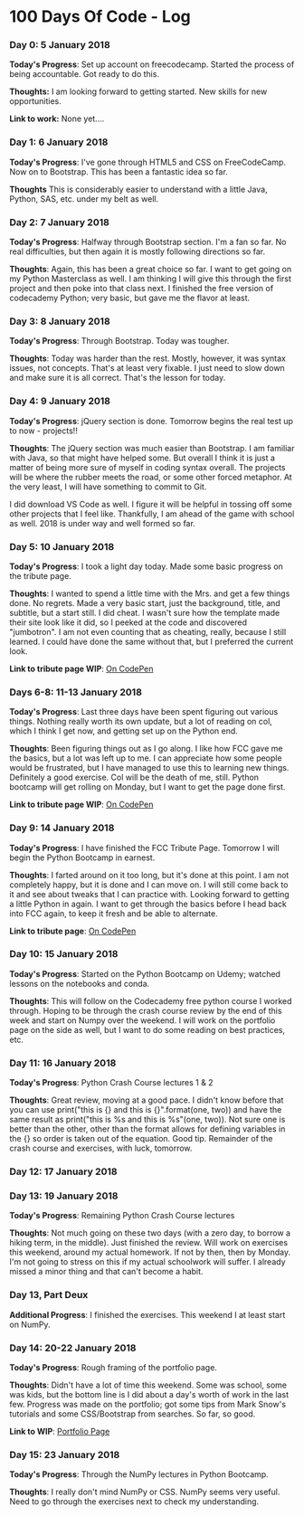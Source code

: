 # 100 Days Of Code - Log

### Day 0: 5 January 2018

**Today's Progress**: Set up account on freecodecamp. Started the process of being accountable. Got ready to do this. 

**Thoughts:** I am looking forward to getting started. New skills for new opportunities.

**Link to work:** None yet....

### Day 1: 6 January 2018

**Today's Progress**: I've gone through HTML5 and CSS on FreeCodeCamp. Now on to Bootstrap. This has been a fantastic idea so far. 

**Thoughts** This is considerably easier to understand with a little Java, Python, SAS, etc. under my belt as well. 

### Day 2: 7 January 2018

**Today's Progress**: Halfway through Bootstrap section. I'm a fan so far. No real difficulties, but then again it is mostly following directions so far. 

**Thoughts**: Again, this has been a great choice so far. I want to get going on my Python Masterclass as well. I am thinking I will give this through the first project and then poke into that class next. I finished the free version of codecademy Python; very basic, but gave me the flavor at least. 

### Day 3: 8 January 2018

**Today's Progress**: Through Bootstrap. Today was tougher.

**Thoughts**: Today was harder than the rest. Mostly, however, it was syntax issues, not concepts. That's at least very fixable. I just need to slow down and make sure it is all correct. That's the lesson for today. 

### Day 4: 9 January 2018

**Today's Progress**: jQuery section is done. Tomorrow begins the real test up to now - projects!!

**Thoughts**: The jQuery section was much easier than Bootstrap. I am familiar with Java, so that might have helped some. But overall I think it is just a matter of being more sure of myself in coding syntax overall. The projects will be where the rubber meets the road, or some other forced metaphor. At the very least, I will have something to commit to Git. 

I did download VS Code as well. I figure it will be helpful in tossing off some other projects that I feel like. Thankfully, I am ahead of the game with school as well. 2018 is under way and well formed so far. 

### Day 5: 10 January 2018

**Today's Progress**: I took a light day today. Made some basic progress on the tribute page. 

**Thoughts**: I wanted to spend a little time with the Mrs. and get a few things done. No regrets. Made a very basic start, just the background, title, and subtitle, but a start still. I did cheat. I wasn't sure how the template made their site look like it did, so I peeked at the code and discovered "jumbotron". I am not even counting that as cheating, really, because I still learned. I could have done the same without that, but I preferred the current look. 

**Link to tribute page WIP**: [On CodePen](https://codepen.io/brucemwarren/pen/MrVObQ)

### Days 6-8: 11-13 January 2018

**Today's Progress**: Last three days have been spent figuring out various things. Nothing really worth its own update, but a lot of reading on col, which I think I get now, and getting set up on the Python end. 

**Thoughts**: Been figuring things out as I go along. I like how FCC gave me the basics, but a lot was left up to me. I can appreciate how some people would be frustrated, but I have managed to use this to learning new things. Definitely a good exercise. Col will be the death of me, still. Python bootcamp will get rolling on Monday, but I want to get the page done first. 

**Link to tribute page WIP**: [On CodePen](https://codepen.io/brucemwarren/pen/MrVObQ)

### Day 9: 14 January 2018

**Today's Progress**: I have finished the FCC Tribute Page. Tomorrow I will begin the Python Bootcamp in earnest. 

**Thoughts**: I farted around on it too long, but it's done at this point. I am not completely happy, but it is done and I can move on. I will still come back to it and see about tweaks that I can practice with. Looking forward to getting a little Python in again. I want to get through the basics before I head back into FCC again, to keep it fresh and be able to alternate. 

**Link to tribute page**: [On CodePen](https://codepen.io/brucemwarren/pen/MrVObQ)

### Day 10: 15 January 2018

**Today's Progress**: Started on the Python Bootcamp on Udemy; watched lessons on the notebooks and conda.

**Thoughts**: This will follow on the Codecademy free python course I worked through. Hoping to be through the crash course review by the end of this week and start on Numpy over the weekend. I will work on the portfolio page on the side as well, but I want to do some reading on best practices, etc. 

### Day 11: 16 January 2018

**Today's Progress**: Python Crash Course lectures 1 & 2

**Thoughts**: Great review, moving at a good pace. I didn't know before that you can use print("this is {} and this is {}".format(one, two)) and have the same result as print("this is %s and this is %s"(one, two)). Not sure one is better than the other, other than the format allows for defining variables in the {} so order is taken out of the equation. Good tip. Remainder of the crash course and exercises, with luck, tomorrow.

### Day 12: 17 January 2018
### Day 13: 19 January 2018

**Today's Progress**: Remaining Python Crash Course lectures

**Thoughts**: Not much going on these two days (with a zero day, to borrow a hiking term, in the middle). Just finished the review. Will work on exercises this weekend, around my actual homework. If not by then, then by Monday. I'm not going to stress on this if my actual schoolwork will suffer. I already missed a minor thing and that can't become a habit.

### Day 13, Part Deux

**Additional Progress**: I finished the exercises. This weekend I at least start on NumPy.

### Day 14: 20-22 January 2018

**Today's Progress**: Rough framing of the portfolio page.

**Thoughts**: Didn't have a lot of time this weekend. Some was school, some was kids, but the bottom line is I did about a day's worth of work in the last few. Progress was made on the portfolio; got some tips from Mark Snow's tutorials and some CSS/Bootstrap from searches. So far, so good. 

**Link to WIP**: [Portfolio Page](https://codepen.io/brucemwarren/pen/goqvNP)

### Day 15: 23 January 2018

**Today's Progress**: Through the NumPy lectures in Python Bootcamp.

**Thoughts**: I really don't mind NumPy or CSS. NumPy seems very useful. Need to go through the exercises next to check my understanding. 
